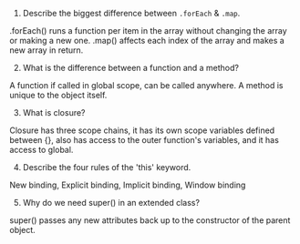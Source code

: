 
1. Describe the biggest difference between `.forEach` & `.map`.

.forEach() runs a function per item in the array without changing the array or making a new one.
.map() affects each index of the array and makes a new array in return.

2. What is the difference between a function and a method?

A function if called in global scope, can be called anywhere. A method is unique to the object itself.

3. What is closure?

Closure has three scope chains, it has its own scope variables defined between {}, also has access to the outer function's variables, and it has access to global.

4. Describe the four rules of the 'this' keyword.

New binding,
Explicit binding,
Implicit binding,
Window binding

5. Why do we need super() in an extended class?

super() passes any new attributes back up to the constructor of the parent object.